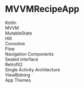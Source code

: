# MVVMRecipeApp

Kotlin\
MVVM\
MutableState\
Hilt\
Coroutine\
Flow\
Navigation Components\
Sealed interface\
Retrofit2\
Single Activity Architecture\
ViewBidning\
App Themes
